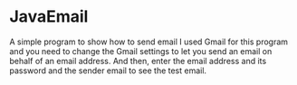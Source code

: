 # JavaEmail
A simple program to show how to send email
I used Gmail for this program and you need to change the Gmail settings to let you send an email on behalf of an email address.
And then, enter the email address and its password and the sender email to see the test email.

